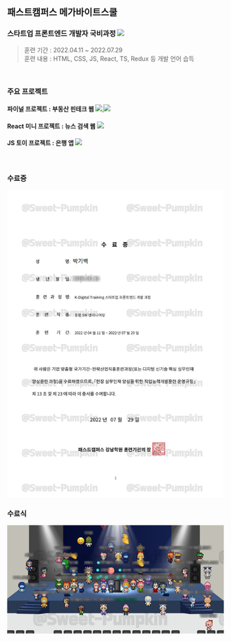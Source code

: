 <h2>패스트캠퍼스 메가바이트스쿨</h2>

<h3>
  <span>스타트업 프론트엔드 개발자 국비과정</span>
  <a href="https://velog.io/@sweet_pumpkin/series/Megabyte-School">
    <img src="https://img.shields.io/badge/Velog-20C997?style=flat-square&logo=Velog&logoColor=FFFFFF"/>
  </a>
</h3>

> 훈련 기간 : 2022.04.11 ~ 2022.07.29<br />
> 훈련 내용 : HTML, CSS, JS, React, TS, Redux 등 개발 언어 습득<br />

<br />

<h3>주요 프로젝트</h3>

<h4>
  <span>파이널 프로젝트 : 부동산 핀테크 웹</span>
  <a href="https://github.com/happyhermann/STFE3-4_Final_Project_9TEAM">
    <img src="https://img.shields.io/badge/GitHub-181717?style=flat-square&logo=Github&logoColor=FFFFFF"/>
  </a>
  <a href="https://www.notion.so/9-c03ef42d73bf4e7fa0564218e1a71a4c">
    <img src="https://img.shields.io/badge/Notion-000000?style=flat-square&logo=Notion&logoColor=FFFFFF"/>
  </a>
<h4>

<h4>
  <span>React 미니 프로젝트 : 뉴스 검색 웹</span>
  <a href="https://github.com/Sweet-Pumpkin/react-news-search">
    <img src="https://img.shields.io/badge/GitHub-181717?style=flat-square&logo=Github&logoColor=FFFFFF"/>
  </a>
<h4>

<h4>
  <span>JS 토이 프로젝트 : 은행 앱</span>
  <a href="https://github.com/Sweet-Pumpkin/mgs-toy-project">
    <img src="https://img.shields.io/badge/GitHub-181717?style=flat-square&logo=Github&logoColor=FFFFFF"/>
  </a>
<h4>

<br />

<h3>수료증</h3>
<img src="../img/국비수료증.png" alt="수료증" width="600px">

<br />

<h3>수료식</h3>
<img src="../img/fastcampus_수료식.png" alt="수료식">